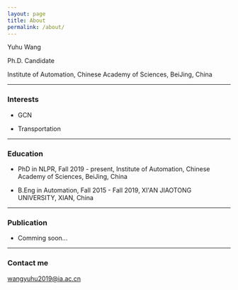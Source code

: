 ```yaml
---
layout: page
title: About
permalink: /about/
---
```


Yuhu Wang

Ph.D. Candidate

Institute of Automation, Chinese Academy of Sciences, BeiJing, China

---

### Interests

* GCN

* Transportation

---

### Education

* PhD in NLPR, Fall 2019 - present, Institute of Automation, Chinese Academy of Sciences, BeiJing, China

* B.Eng in Automation, Fall 2015 - Fall 2019, XI'AN JIAOTONG UNIVERSITY, XIAN, China

---

### Publication

* Comming soon...

---

### Contact me

[wangyuhu2019@ia.ac.cn](mailto:wangyuhu2019@ia.ac.cn)

